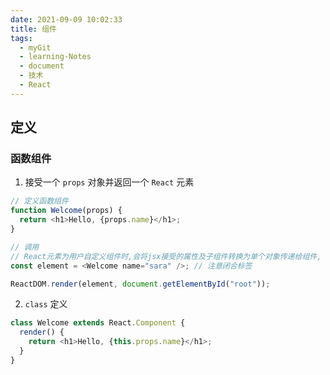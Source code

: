 ```yaml
---
date: 2021-09-09 10:02:33
title: 组件
tags:
  - myGit
  - learning-Notes
  - document
  - 技术
  - React
---
```


## 定义

### 函数组件

1. 接受一个 `props` 对象并返回一个 `React` 元素

```js
// 定义函数组件
function Welcome(props) {
  return <h1>Hello, {props.name}</h1>;
}

// 调用
// React元素为用户自定义组件时,会将jsx接受的属性及子组件转换为单个对象传递给组件, 这个对象被称为 props
const element = <Welcome name="sara" />; // 注意闭合标签

ReactDOM.render(element, document.getElementById("root"));
```

2. `class` 定义

```js
class Welcome extends React.Component {
  render() {
    return <h1>Hello, {this.props.name}</h1>;
  }
}
```
